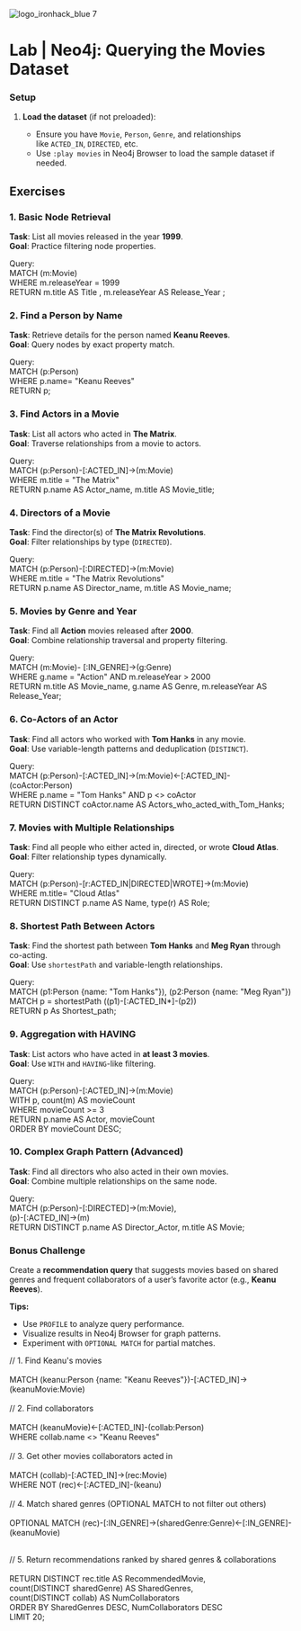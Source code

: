 ![logo_ironhack_blue 7](https://user-images.githubusercontent.com/23629340/40541063-a07a0a8a-601a-11e8-91b5-2f13e4e6b441.png)

# Lab | Neo4j: Querying the Movies Dataset

### **Setup**

1.  **Load the dataset** (if not preloaded):

    -   Ensure you have `Movie`, `Person`, `Genre`, and relationships like `ACTED_IN`, `DIRECTED`, etc.
    -   Use `:play movies` in Neo4j Browser to load the sample dataset if needed.

## Exercises

### 1. Basic Node Retrieval

**Task**: List all movies released in the year **1999**. <br>
**Goal**: Practice filtering node properties.

Query:
<br>
MATCH (m:Movie)
<br>
WHERE m.releaseYear = 1999
<br>
RETURN m.title AS Title , m.releaseYear AS Release_Year ;

### 2. Find a Person by Name

**Task**: Retrieve details for the person named **Keanu Reeves**. <br>
**Goal**: Query nodes by exact property match.

Query:
<br>
MATCH (p:Person)
<br>
WHERE p.name= "Keanu Reeves"
<br>
RETURN p;

### 3. Find Actors in a Movie

**Task**: List all actors who acted in **The Matrix**. <br>
**Goal**: Traverse relationships from a movie to actors.

Query:
<br>
MATCH (p:Person)-[:ACTED_IN]->(m:Movie)
<br>
WHERE m.title = "The Matrix"
<br>
RETURN p.name AS Actor_name, m.title AS Movie_title;


### 4. Directors of a Movie

**Task**: Find the director(s) of **The Matrix Revolutions**. <br>
**Goal**: Filter relationships by type (`DIRECTED`).

Query:
<br>
MATCH (p:Person)-[:DIRECTED]->(m:Movie)
<br>
WHERE m.title = "The Matrix Revolutions"
<br>
RETURN p.name AS Director_name, m.title AS Movie_name;


### 5. Movies by Genre and Year

**Task**: Find all **Action** movies released after **2000**. <br>
**Goal**: Combine relationship traversal and property filtering.

Query:
<br>
MATCH (m:Movie)- [:IN_GENRE]->(g:Genre)
<br>
WHERE g.name = "Action" AND m.releaseYear > 2000
<br>
RETURN m.title AS Movie_name, g.name AS Genre, m.releaseYear AS Release_Year;

### 6. Co-Actors of an Actor

**Task**: Find all actors who worked with **Tom Hanks** in any movie. <br>
**Goal**: Use variable-length patterns and deduplication (`DISTINCT`).

Query:
<br>
MATCH (p:Person)-[:ACTED_IN]->(m:Movie)<-[:ACTED_IN]-(coActor:Person)
<br>
WHERE p.name = "Tom Hanks" AND p <> coActor
<br>
RETURN DISTINCT coActor.name AS Actors_who_acted_with_Tom_Hanks;

### 7. Movies with Multiple Relationships

**Task**: Find all people who either acted in, directed, or wrote **Cloud Atlas**. <br>
**Goal**: Filter relationship types dynamically.

Query:
<br>
MATCH (p:Person)-[r:ACTED_IN|DIRECTED|WROTE]->(m:Movie)
<br>
WHERE m.title= "Cloud Atlas"
<br>
RETURN DISTINCT p.name AS Name, type(r) AS Role;

### 8. Shortest Path Between Actors

**Task**: Find the shortest path between **Tom Hanks** and **Meg Ryan** through co-acting. <br>
**Goal**: Use `shortestPath` and variable-length relationships.

Query:
<br>
MATCH (p1:Person {name: "Tom Hanks"}), (p2:Person {name: "Meg Ryan"})
<br>
MATCH p = shortestPath ((p1)-[:ACTED_IN*]-(p2))
<br>
RETURN p As Shortest_path;

### 9. Aggregation with HAVING

**Task**: List actors who have acted in **at least 3 movies**. <br>
**Goal**: Use `WITH` and `HAVING`-like filtering.

Query:
<br>
MATCH (p:Person)-[:ACTED_IN]->(m:Movie)
<br>
WITH p, count(m) AS movieCount
<br>
WHERE movieCount >= 3
<br>
RETURN p.name AS Actor, movieCount
<br>
ORDER BY movieCount DESC;

### 10. Complex Graph Pattern (Advanced)

**Task**: Find all directors who also acted in their own movies. <br>
**Goal**: Combine multiple relationships on the same node.

Query:
<br>
MATCH (p:Person)-[:DIRECTED]->(m:Movie),
<br>
      (p)-[:ACTED_IN]->(m)
      <br>
RETURN DISTINCT p.name AS Director_Actor, m.title AS Movie;

### Bonus Challenge

Create a **recommendation query** that suggests movies based on shared genres and frequent collaborators of a user’s favorite actor (e.g., **Keanu Reeves**).

**Tips:**

-   Use `PROFILE` to analyze query performance.
-   Visualize results in Neo4j Browser for graph patterns.
-   Experiment with `OPTIONAL MATCH` for partial matches.



// 1. Find Keanu's movies
<br><br>
MATCH (keanu:Person {name: "Keanu Reeves"})-[:ACTED_IN]->(keanuMovie:Movie)
<br><br>
// 2. Find collaborators
<br><br>
MATCH (keanuMovie)<-[:ACTED_IN]-(collab:Person)
<br>
WHERE collab.name <> "Keanu Reeves"
<br><br>
// 3. Get other movies collaborators acted in
<br><br>
MATCH (collab)-[:ACTED_IN]->(rec:Movie)
<br>
WHERE NOT (rec)<-[:ACTED_IN]-(keanu)
<br><br>
// 4. Match shared genres (OPTIONAL MATCH to not filter out others)
<br><br>
OPTIONAL MATCH (rec)-[:IN_GENRE]->(sharedGenre:Genre)<-[:IN_GENRE]-(keanuMovie)
<br><br>

// 5. Return recommendations ranked by shared genres & collaborations
<br><br>
RETURN DISTINCT rec.title AS RecommendedMovie,
<br>
       count(DISTINCT sharedGenre) AS SharedGenres,
       <br>
       count(DISTINCT collab) AS NumCollaborators
       <br>
ORDER BY SharedGenres DESC, NumCollaborators DESC
<br>
LIMIT 20;
